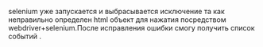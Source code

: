 selenium уже запускается и выбрасывается исключение та как неправильно определен html объект для нажатия посредством webdriver+selenium.После исправления ошибки смогу получить список событий . 
